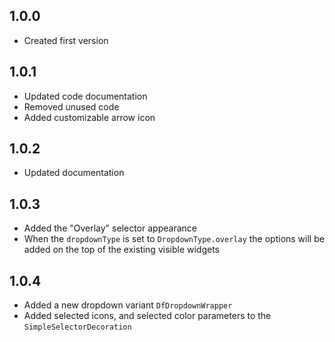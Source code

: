 ## 1.0.0

- Created first version

## 1.0.1

- Updated code documentation
- Removed unused code
- Added customizable arrow icon

## 1.0.2

- Updated documentation

## 1.0.3

- Added the "Overlay" selector appearance
- When the `dropdownType` is set to `DropdownType.overlay` the options will be added on the top of the existing visible widgets

## 1.0.4

- Added a new dropdown variant `DfDropdownWrapper`
- Added selected icons, and selected color parameters to the `SimpleSelectorDecoration`
